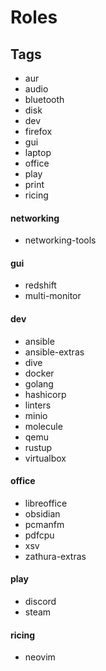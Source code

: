 # Roles

## Tags
- aur
- audio
- bluetooth
- disk
- dev
- firefox
- gui
- laptop
- office
- play
- print
- ricing

#### networking
- networking-tools

#### gui
- redshift
- multi-monitor

#### dev
- ansible
- ansible-extras
- dive
- docker
- golang
- hashicorp
- linters
- minio
- molecule
- qemu
- rustup
- virtualbox

#### office
- libreoffice
- obsidian
- pcmanfm
- pdfcpu
- xsv
- zathura-extras

#### play
- discord
- steam

#### ricing
- neovim
